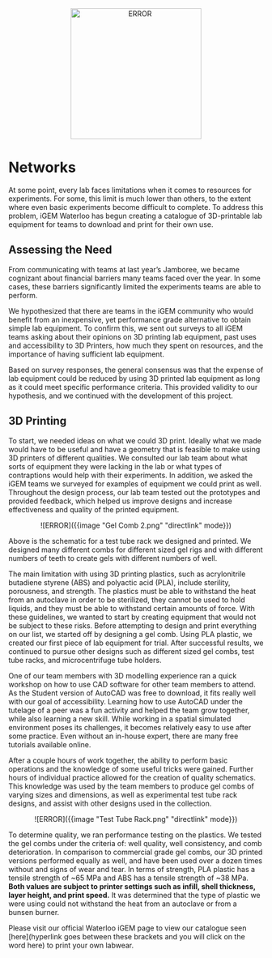 <center> <img src="http://2017.igem.org/wiki/images/3/36/3Dpage.png" alt="ERROR" style="width:258px;height:258px;"> </center>

# Networks

At some point, every lab faces limitations when it comes to resources for experiments. For some, this limit is much lower than others, to the extent where even basic experiments become difficult to complete. To address this problem, iGEM Waterloo has begun creating a catalogue of 3D-printable lab equipment for teams to download and print for their own use.

## Assessing the Need

From communicating with teams at last year’s Jamboree, we became cognizant about financial barriers many teams faced over the year. In some cases, these barriers significantly limited the experiments teams are able to perform.  

We hypothesized that there are teams in the iGEM community who would benefit from an inexpensive, yet performance grade alternative to obtain simple lab equipment. To confirm this, we sent out surveys to all iGEM teams asking about their opinions on 3D printing lab equipment, past uses and accessibility to 3D Printers, how much they spent on resources, and the importance of having sufficient lab equipment.

Based on survey responses, the general consensus was that the expense of lab equipment could be reduced by using 3D printed lab equipment as long as it could meet specific performance criteria. This provided validity to our hypothesis, and we continued with the development of this project.

## 3D Printing

To start, we needed ideas on what we could 3D print. Ideally what we made would have to be useful and have a geometry that is feasible to make using 3D printers of different qualities. We consulted our lab team about what sorts of equipment they were lacking in the lab or what types of contraptions would help with their experiments. In addition, we asked the iGEM teams we surveyed for examples of equipment we could print as well. Throughout the design process, our lab team tested out the prototypes and provided feedback, which helped us improve designs and increase effectiveness and quality of the printed equipment.

<center> ![ERROR]({{image "Gel Comb 2.png" "directlink" mode}}) </center>

Above is the schematic for a test tube rack we designed and printed. We designed many different combs for different sized gel rigs and with different numbers of teeth to create gels with different numbers of well. 

The main limitation with using 3D printing plastics, such as acrylonitrile butadiene styrene (ABS) and polyactic acid (PLA), include sterility, porousness, and strength. The plastics must be able to withstand the heat from an autoclave in order to be sterilized, they cannot be used to hold liquids, and they must be able to withstand certain amounts of force. With these guidelines, we wanted to start by creating equipment that would not be subject to these risks. Before attempting to design and print everything on our list, we started off by designing a gel comb. Using PLA plastic, we created our first piece of lab equipment for trial. After successful results, we continued to pursue other designs such as different sized gel combs, test tube racks, and microcentrifuge tube holders.

One of our team members with 3D modelling experience ran a quick workshop on how to use CAD software for other team members to attend. As the Student version of AutoCAD was free to download, it fits really well with our goal of accessibility.  Learning how to use AutoCAD under the tutelage of a peer was a fun activity and helped the team grow together, while also learning a new skill. While working in a spatial simulated environment poses its challenges, it becomes relatively easy to use after some practice. Even without an in-house expert, there are many free tutorials available online.

After a couple hours of work together, the ability to perform basic operations and the knowledge of some useful tricks were gained. Further hours of individual practice allowed for the creation of quality schematics. This knowledge was used by the team members to produce gel combs of varying sizes and dimensions, as well as experimental test tube rack designs, and assist with other designs used in the collection.

<center> ![ERROR]({{image "Test Tube Rack.png" "directlink" mode}}) </center>

To determine quality, we ran performance testing on the plastics. We tested the gel combs under the criteria of: well quality, well consistency, and comb deterioration. In comparison to commercial grade gel combs, our 3D printed versions performed equally as well, and have been used over a dozen times without and signs of wear and tear. In terms of strength, PLA plastic has a tensile strength of ~65 MPa and ABS has a tensile strength of ~38 MPa. **Both values are subject to printer settings such as infill, shell thickness, layer height, and print speed.** It was determined that the type of plastic we were using could not withstand the heat from an autoclave or from a bunsen burner.

Please visit our official Waterloo iGEM page to view our catalogue seen [here](hyperlink goes between these brackets and you will click on the word here) to print your own labwear.
